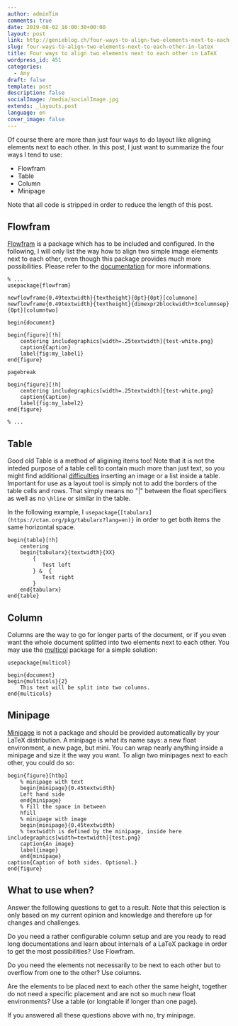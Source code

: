 ```yaml
---
author: adminTim
comments: true
date: 2019-08-02 16:00:30+00:00
layout: post
link: http://genieblog.ch/four-ways-to-align-two-elements-next-to-each-other-in-latex/
slug: four-ways-to-align-two-elements-next-to-each-other-in-latex
title: Four ways to align two elements next to each other in LaTeX
wordpress_id: 451
categories:
  - Any
draft: false
template: post
description: false
socialImage: /media/socialImage.jpg
extends: _layouts.post
language: en
cover_image: false
---
```





Of course there are more than just four ways to do layout like aligning elements next to each other. In this post, I just want to summarize the four ways I tend to use:







  * Flowfram
  * Table
  * Column
  * Minipage






Note that all code is stripped in order to reduce the length of this post. 







## Flowfram







[Flowfram](https://ctan.org/pkg/flowfram?lang=en) is a package which has to be included and configured. In the following, I will only list the way how to align two simple image elements next to each other, even though this package provides much more possibilities. Please refer to the [documentation](http://mirrors.ctan.org/macros/latex/contrib/flowfram/flowfram.pdf) for more informations.






    
    % ...
    usepackage{flowfram}
    
    newflowframe{0.49textwidth}{textheight}{0pt}{0pt}[columnone]
    newflowframe{0.49textwidth}{textheight}{dimexpr2blockwidth+3columnsep}{0pt}[columntwo]
    
    begin{document}
    
    begin{figure}[!h]
        centering includegraphics[width=.25textwidth]{test-white.png}
        caption{Caption}
        label{fig:my_label1}
    end{figure}
    
    pagebreak
    
    begin{figure}[!h]
        centering includegraphics[width=.25textwidth]{test-white.png}
        caption{Caption}
        label{fig:my_label2}
    end{figure}
    
    % ...







## Table







Good old Table is a method of aligining items too! Note that it is not the inteded purpose of a table cell to contain much more than just text, so you might find additional [difficulties](https://tex.stackexchange.com/questions/53061/insert-image-and-list-inside-a-table) inserting an image or a list inside a table. Important for use as a layout tool is simply not to add the borders of the table cells and rows. That simply means no "|" between the float specifiers as well as no `\hline` or similar in the table.







In the following example, I `usepackage{[tabularx](https://ctan.org/pkg/tabularx?lang=en)}` in order to get both items the same horizontal space.






    
    begin{table}[!h]
        centering
        begin{tabularx}{textwidth}{XX}
            {
               Test left
            } &  {
               Test right
            }
        end{tabularx}
    end{table}







## Column







Columns are the way to go for longer parts of the document, or if you even want the whole document splitted into two elements next to each other. You may use the [multicol](https://ctan.org/pkg/multicol?lang=en) package for a simple solution:






    
    usepackage{multicol}
     
    begin{document}
    begin{multicols}{2}
        This text will be split into two columns. 
    end{multicols}







## Minipage







[Minipage](http://www.sascha-frank.com/latex-minipage.html) is not a package and should be provided automatically by your LaTeX distribution. A minipage is what its name says: a new float environment, a new page, but mini. You can wrap nearly anything inside a minipage and size it the way you want. To align two minipages next to each other, you could do so:






    
    begin{figure}[htbp]
    	% minipage with text
    	begin{minipage}{0.45textwidth} 
    	Left hand side
    	end{minipage}
    	% Fill the space in between
    	hfill
    	% minipage with image
    	begin{minipage}{0.45textwidth}
    	% textwidth is defined by the minipage, inside here includegraphics[width=textwidth]{test.png}
    	caption{An image}
    	label{image} 
    	end{minipage}
    caption{Caption of both sides. Optional.}
    end{figure}







## What to use when?







Answer the following questions to get to a result. Note that this selection is only based on my current opinion and knowledge and therefore up for changes and challenges.







Do you need a rather configurable column setup and are you ready to read long documentations and learn about internals of a LaTeX package in order to get the most possibilities? Use Flowfram.







Do you need the elements not necessarily to be next to each other but to overflow from one to the other? Use columns.







Are the elements to be placed next to each other the same height, together do not need a specific placement and are not so much new float environments? Use a table (or longtable if longer than one page).







If you answered all these questions above with no, try minipage. 



